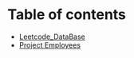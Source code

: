 # Table of contents

* [Leetcode\_DataBase](README.md)
* [Project Employees](project-employees.sql.md)

